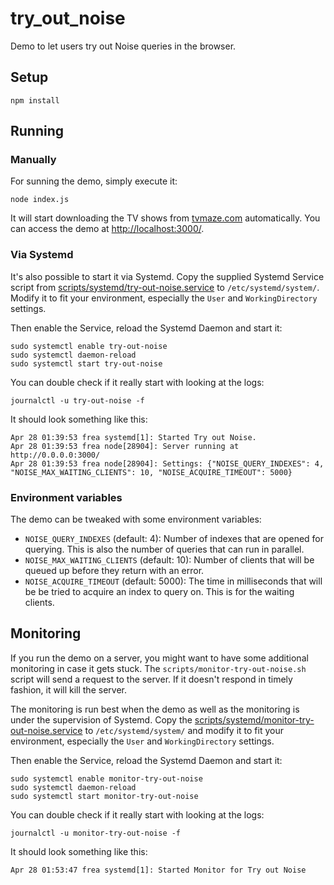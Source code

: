 # try_out_noise
Demo to let users try out Noise queries in the browser.


Setup
-----

    npm install


Running
-------

### Manually

For sunning the demo, simply execute it:

    node index.js

It will start downloading the TV shows from
[tvmaze.com](http://www.tvmaze.com/) automatically. You can access the
demo at [http://localhost:3000/](http://localhost:3000/).


### Via Systemd

It's also possible to start it via Systemd. Copy the supplied Systemd Service
script from
[scripts/systemd/try-out-noise.service](scripts/systemd/try-out-noise.service)
to `/etc/systemd/system/`. Modify it to fit your environment, especially the
`User` and `WorkingDirectory` settings.

Then enable the Service, reload the Systemd Daemon and start it:

    sudo systemctl enable try-out-noise
    sudo systemctl daemon-reload
    sudo systemctl start try-out-noise

You can double check if it really start with looking at the logs:

    journalctl -u try-out-noise -f

It should look something like this:

    Apr 28 01:39:53 frea systemd[1]: Started Try out Noise.
    Apr 28 01:39:53 frea node[28904]: Server running at http://0.0.0.0:3000/
    Apr 28 01:39:53 frea node[28904]: Settings: {"NOISE_QUERY_INDEXES": 4, "NOISE_MAX_WAITING_CLIENTS": 10, "NOISE_ACQUIRE_TIMEOUT": 5000}


### Environment variables

The demo can be tweaked with some environment variables:

 - `NOISE_QUERY_INDEXES` (default: 4): Number of indexes that are opened for querying. This is also the number of queries that can run in parallel.
 - `NOISE_MAX_WAITING_CLIENTS` (default: 10): Number of clients that will be queued up before they return with an error.
 - `NOISE_ACQUIRE_TIMEOUT` (default: 5000): The time in milliseconds that will be be tried to acquire an index to query on. This is for the waiting clients.


Monitoring
----------

If you run the demo on a server, you might want to have some additional
monitoring in case it gets stuck. The `scripts/monitor-try-out-noise.sh`
script will send a request to the server. If it doesn't respond in timely
fashion, it will kill the server.

The monitoring is run best when the demo as well as the monitoring is under
the supervision of Systemd. Copy the
[scripts/systemd/monitor-try-out-noise.service](scripts/systemd/monitor-try-out-noise.service)
to `/etc/systemd/system/` and modify it to fit your environment, especially the
`User` and `WorkingDirectory` settings.

Then enable the Service, reload the Systemd Daemon and start it:

    sudo systemctl enable monitor-try-out-noise
    sudo systemctl daemon-reload
    sudo systemctl start monitor-try-out-noise

You can double check if it really start with looking at the logs:

    journalctl -u monitor-try-out-noise -f

It should look something like this:

    Apr 28 01:53:47 frea systemd[1]: Started Monitor for Try out Noise
